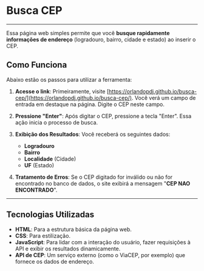 # Busca CEP
---
Essa página web simples permite que você **busque rapidamente informações de endereço** (logradouro, bairro, cidade e estado) ao inserir o CEP.

## Como Funciona
Abaixo estão os passos para utilizar a ferramenta:

1.  **Acesse o link**: Primeiramente, visite [https://orlandopdj.github.io/busca-cep/](https://orlandopdj.github.io/busca-cep/). Você verá um campo de entrada em destaque na página. Digite o CEP neste campo.

2.  **Pressione "Enter"**: Após digitar o CEP, pressione a tecla "Enter". Essa ação inicia o processo de busca.

3.  **Exibição dos Resultados**: Você receberá os seguintes dados:
    * **Logradouro**
    * **Bairro**
    * **Localidade** (Cidade)
    * **UF** (Estado)

4.  **Tratamento de Erros**: Se o CEP digitado for inválido ou não for encontrado no banco de dados, o site exibirá a mensagem "**CEP NAO ENCONTRADO**".

---
## Tecnologias Utilizadas
* **HTML**: Para a estrutura básica da página web.
* **CSS**: Para estilização.
* **JavaScript**: Para lidar com a interação do usuário, fazer requisições à API e exibir os resultados dinamicamente.
* **API de CEP**: Um serviço externo (como o ViaCEP, por exemplo) que fornece os dados de endereço.
